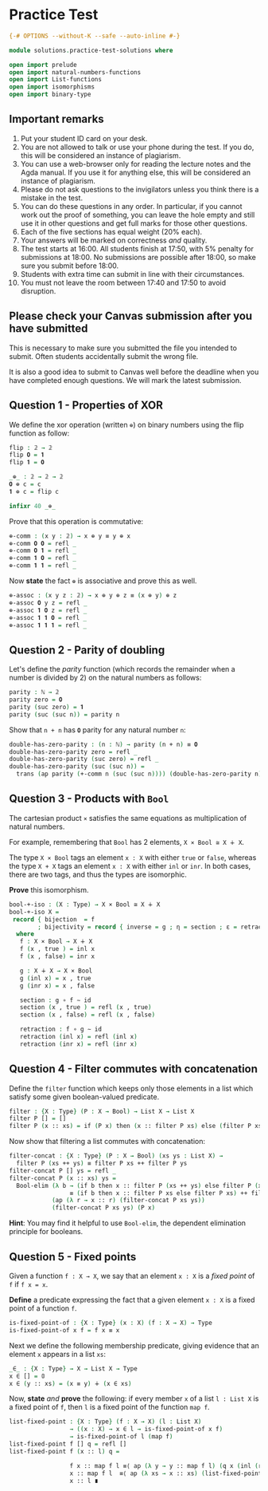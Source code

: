 # Practice Test

```agda
{-# OPTIONS --without-K --safe --auto-inline #-}

module solutions.practice-test-solutions where

open import prelude
open import natural-numbers-functions
open import List-functions
open import isomorphisms
open import binary-type
```

## Important remarks
1. Put your student ID card on your desk.
1. You are not allowed to talk or use your phone during the test. If you do,
this will be considered an instance of plagiarism.
1. You can use a web-browser only for reading the lecture notes and the Agda
manual. If you use it for anything else, this will be considered an instance
of plagiarism.
1. Please do not ask questions to the invigilators unless you think there is a
mistake in the test.
1. You can do these questions in any order. In particular, if you cannot work
out the proof of something, you can leave the hole empty and still use it in
other questions and get full marks for those other questions.
1. Each of the five sections has equal weight (20% each).
1. Your answers will be marked on correctness *and* quality.
1. The test starts at 16:00. All students finish at 17:50, with 5% penalty for submissions at 18:00. No submissions are possible after 18:00, so make sure you submit before 18:00.
1. Students with extra time can submit in line with their circumstances. 
1. You must not leave the room between 17:40 and 17:50 to avoid disruption.

## Please check your Canvas submission after you have submitted

This is necessary to make sure you submitted the file you intended to submit. Often students accidentally submit the wrong file.

It is also a good idea to submit to Canvas well before the deadline when you have completed enough questions. We will mark the latest submission.

## Question 1 - Properties of XOR

We define the xor operation (written `⊕`) on binary numbers using the flip function as follow:
```agda
flip : 𝟚 → 𝟚
flip 𝟎 = 𝟏
flip 𝟏 = 𝟎

_⊕_ : 𝟚 → 𝟚 → 𝟚
𝟎 ⊕ c = c
𝟏 ⊕ c = flip c

infixr 40 _⊕_ 
```
Prove that this operation is commutative:

```agda
⊕-comm : (x y : 𝟚) → x ⊕ y ≡ y ⊕ x
⊕-comm 𝟎 𝟎 = refl _
⊕-comm 𝟎 𝟏 = refl _ 
⊕-comm 𝟏 𝟎 = refl _
⊕-comm 𝟏 𝟏 = refl _
```
Now **state** the fact `⊕` is associative and prove this as well.

```agda
⊕-assoc : (x y z : 𝟚) → x ⊕ y ⊕ z ≡ (x ⊕ y) ⊕ z 
⊕-assoc 𝟎 y z = refl _
⊕-assoc 𝟏 𝟎 z = refl _
⊕-assoc 𝟏 𝟏 𝟎 = refl _
⊕-assoc 𝟏 𝟏 𝟏 = refl _
```

## Question 2 - Parity of doubling 

Let's define the *parity* function (which records the remainder when a
number is divided by 2) on the natural numbers as follows:

```agda
parity : ℕ → 𝟚
parity zero = 𝟎 
parity (suc zero) = 𝟏
parity (suc (suc n)) = parity n
```
Show that `n + n` has `𝟎` parity for any natural number `n`:
```agda
double-has-zero-parity : (n : ℕ) → parity (n + n) ≡ 𝟎
double-has-zero-parity zero = refl _
double-has-zero-parity (suc zero) = refl _
double-has-zero-parity (suc (suc n)) =
  trans (ap parity (+-comm n (suc (suc n)))) (double-has-zero-parity n) 
```

## Question 3 - Products with `Bool`

The cartesian product `×` satisfies the same equations as multiplication of
natural numbers.

For example, remembering that `Bool` has 2 elements, `X × Bool ≅ X ∔ X`.

The type `X × Bool` tags an element `x : X` with either `true` or `false`,
whereas the type `X + X` tags an element `x : X` with either `inl` or `inr`.
In both cases, there are two tags, and thus the types are isomorphic.

**Prove** this isomorphism.

```agda
bool-+-iso : (X : Type) → X × Bool ≅ X ∔ X
bool-+-iso X =
 record { bijection  = f
        ; bijectivity = record { inverse = g ; η = section ; ε = retraction } }
  where
   f : X × Bool → X ∔ X
   f (x , true ) = inl x
   f (x , false) = inr x

   g : X ∔ X → X × Bool
   g (inl x) = x , true
   g (inr x) = x , false

   section : g ∘ f ∼ id
   section (x , true ) = refl (x , true)
   section (x , false) = refl (x , false)

   retraction : f ∘ g ∼ id
   retraction (inl x) = refl (inl x)
   retraction (inr x) = refl (inr x)
```

## Question 4 - Filter commutes with concatenation

Define the `filter` function which keeps only those elements in a list
which satisfy some given boolean-valued predicate.

```agda
filter : {X : Type} (P : X → Bool) → List X → List X
filter P [] = []
filter P (x :: xs) = if (P x) then (x :: filter P xs) else (filter P xs)
``` 

Now show that filtering a list commutes with concatenation:

```agda
filter-concat : {X : Type} (P : X → Bool) (xs ys : List X) →
  filter P (xs ++ ys) ≡ filter P xs ++ filter P ys
filter-concat P [] ys = refl _
filter-concat P (x :: xs) ys =
  Bool-elim (λ b → (if b then x :: filter P (xs ++ ys) else filter P (xs ++ ys))
                 ≡ (if b then x :: filter P xs else filter P xs) ++ filter P ys)
            (ap (λ r → x :: r) (filter-concat P xs ys))
            (filter-concat P xs ys) (P x) 
```
**Hint**: You may find it helpful to use `Bool-elim`, the dependent
elimination principle for booleans.

## Question 5 - Fixed points

Given a function `f : X → X`, we say that an element `x : X` is a 
*fixed point* of `f` if `f x = x`. 

**Define** a predicate expressing the fact that a given element `x : X`
is a fixed point of a function `f`.

```agda
is-fixed-point-of : {X : Type} (x : X) (f : X → X) → Type
is-fixed-point-of x f = f x ≡ x 
```
Next we define the following membership predicate, giving evidence that
an element `x` appears in a list `xs`:
```agda
_∈_ : {X : Type} → X → List X → Type
x ∈ [] = 𝟘 
x ∈ (y :: xs) = (x ≡ y) ∔ (x ∈ xs)
```

Now, **state** *and* **prove** the following: if every member `x` of
a list `l : List X` is a fixed point of `f`, then `l` is a fixed point
of the function `map f`.

```agda
list-fixed-point : {X : Type} (f : X → X) (l : List X)
                 → ((x : X) → x ∈ l → is-fixed-point-of x f)
                 → is-fixed-point-of l (map f)
list-fixed-point f [] q = refl []
list-fixed-point f (x :: l) q =

                 f x :: map f l ≡⟨ ap (λ y → y :: map f l) (q x (inl (refl x))) ⟩
                 x :: map f l  ≡⟨ ap (λ xs → x :: xs) (list-fixed-point f l (λ x e → q x (inr e))) ⟩ 
                 x :: l ∎ 
```

